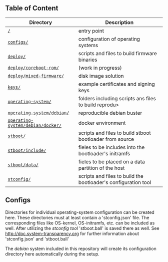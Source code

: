 ## Table of Content

| Directory                                                                                              | Description                                                    |
| ------------------------------------------------------------------------------------------------------ | -------------------------------------------------------------- |
| [`/`](../#scripts)                                                                                     | entry point                                                    |
| [`configs/`](#configs)                                                                                 | configuration of operating systems                             |
| [`deploy/`](../deploy/#deploy)                                                                         | scripts and files to build firmware binaries                   |
| [`deploy/coreboot-rom/`](../deploy/coreboot-rom/#deploy-coreboot-rom)                                  | (work in progress)                                             |
| [`deploy/mixed-firmware/`](../deploy/mixed-firmware/#deploy-mixed-firmware)                            | disk image solution                                            |
| [`keys/`](../keys/#keys)                                                                               | example certificates and signing keys                          |
| [`operating-system/`](../operating-system/#operating-system)                                           | folders including scripts ans files to build reprodu>          |
| [`operating-system/debian/`](../operating-system/debian/#operating-system-debian)                      | reproducible debian buster                                     |
| [`operating-system/debian/docker/`](../operating-system/debian/docker/#operating-system-debian-docker) | docker environment                                             |
| [`stboot/`](../stboot/#stboot)                                                                         | scripts and files to build stboot bootloader from source       |
| [`stboot/include/`](../stboot/include/#stboot-include)                                                 | fieles to be includes into the bootloader's initramfs          |
| [`stboot/data/`](../stboot/data/#stboot-data)                                                          | fieles to be placed on a data partition of the host            |
| [`stconfig/`](../stconfig/#stconfig)                                                                   | scripts and files to build the bootloader's configuration tool |

## Configs

Directories for individual operating-system configuration can be created here. These directories must at least contain a 'stconfig.json' file. The corresponding files like OS-kernel, OS-initramfs, etc. can be included as well. After utilizing the _stconfig tool_ 'stboot.ball' is saved there as well.
See http://doc.system-transparency.org for further information about 'stconfig.json' and 'stboot.ball'

The _debian_ system included in this repository will create its configuration directory here automatically during the setup.
